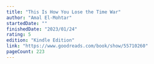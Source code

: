 ```yaml
---
title: "This Is How You Lose the Time War"
author: "Amal El-Mohtar"
startedDate: ""
finishedDate: "2023/01/24"
rating: 5
edition: "Kindle Edition"
link: "https://www.goodreads.com/book/show/55710260"
pageCount: 223
---
```



